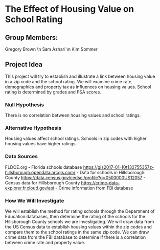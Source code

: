 # The Effect of Housing Value on School Rating

## Group Members: 
Gregory Brown \n
Sam Azhari \n
Kim Sommer

## Project Idea
This project will try to establish and illustrate a link between housing value in a zip code and the school rating. We will examine crime rate, demographics and property tax as influences on housing values. School rating is determined by grades and FSA scores.

### Null Hypothesis
There is no correlation between housing values and school ratings.

### Alternative Hypothesis
Housing values affect school ratings. Schools in zip codes with higher housing values have higher ratings.

### Data Sources
FLDOE.org - Florida schools database
https://gis2017-01-10t133755357z-hillsborough.opendata.arcgis.com/ - Data for schools in Hillsborough County
https://data.census.gov/cedsci/profile?g=0500000US12057 - Census data for Hillsborough County
https://crime-data-explorer.fr.cloud.gov/api - Crime information from FBI database

### How We Will Investigate
We will establish the method for rating schools through the Department of Education databases, then determine the rating of the schools for the Hillsborough County schools we are investigating. We will draw data from the US Census data to establish housing values within the zip codes and compare them to the school ratings in the same zip code. We can draw crime data from the FBI database to determine if there is a correlation between crime rate and property value.
